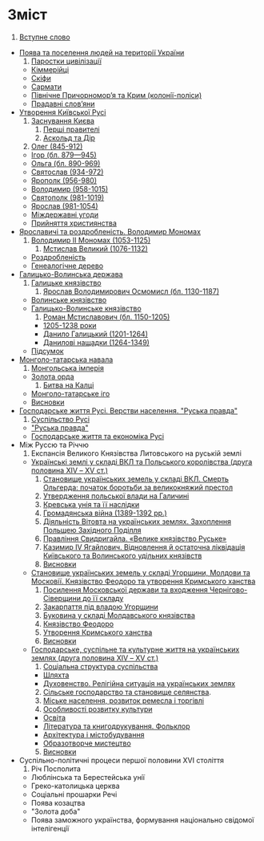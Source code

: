 # Зміст

1. [Вступне слово](vstup.md)
* [Поява та поселення людей на території України](1/poyava_ta_poselennya_lyudei_na_teritor_ukrani.md)
   1. [Паростки цивілізації](1/parostki_tsivlzats.md)
   * [Кіммерійці](1/kimmerits.md)
   * [Скіфи](1/skfi.md)
   * [Сармати](1/sarmati.md)
   * [Пiвнiчне Причорномор’я та Крим (колонiї-полiси)](1/pivnichne_prichornomorya_ta_krim_koloni-polisi.md)
   * [Прадавні слов’яни](1/pradavn_slovyani.md)
* [Утворення Київської Русi](2/utvorennya_kivsko_rusi.md)
   1. [Заснування Києва](2/zasnuvannya_kiva.md)
       1. [Першi правителi](2/pershi_praviteli.md)
       2. [Аскольд та Дiр](2/askold_ta_dir.md) 
   1. [Олег (845-912)](2/oleg_845-912.md)
   * [Iгор (бл. 879—945)](2/igor_bl_879945.md)
   * [Ольга (бл. 890-969)](2/olga_bl_890-969.md)
   * [Святослав (934-972)](2/svyatoslav_934-972.md)
   * [Ярополк (956-980)](2/yaropolk_956-980.md)
   * [Володимир (958-1015)](2/volodimir_958-1015.md)
   * [Святополк (981-1019)](2/svyatopolk_981-1019.md)
   * [Ярослав (981-1054)](2/yaroslav_981-1054.md)
   * [Мiждержавнi угоди](2/mizhderzhavni_ugodi.md)
   * [Прийняття християнства](2/priinyattya_hristiyanstva.md)
* [Ярославичi та роздробленiсть. Володимир Мономах](3/trumvrat.md)
   1. [Володимир ІІ Мономах (1053-1125)](3/volodimir__monomah_1053-1125.md)
       1. [Мстислав Великий (1076-1132)](3/mstislav_velikii_1076-1132.md)
   * [Роздробленість](3/rozdroblenst.md)
   * [Генеалогічне дерево](3/genealogchne_derevo.md)
* [Галицько-Волинська держава](3/vstup.md)
   1. [Галицьке князівство](3/galitske_knyazvstvo.md)
       1. [Ярослав Володимирович Осмомисл (бл. 1130-1187)](3/yaroslav_volodimirovich_osmomisl_1130-1187.md)
   * [Волинське князівство](3/volinske_knyazvstvo.md)
   * [Галицько-Волинське князівство](3/galitsko-volinske_knyazvstvo.md)
       1. [Роман Мстиславович (бл. 1150-1205)](3/roman_mstislavovich_1150-1205.md)
       * [1205-1238 роки](3/1205-1238_roki.md)
       * [Данило Галицький (1201-1264)](3/danilo_galitskii_1201-1264.md)
       * [Данилові нащадки (1264-1349)](3/danilov_naschadki_1264-1349.md)
   * [Підсумок](3/pidsumok.md)
* [Монголо-татарська навала](6/vstup.md)
   1. [Монгольська імперія](6/mongolska_mperya.md)
   * [Золота орда](6/zolota_orda.md)
       1. [Битва на Калці](6/bitva_na_kalts.md)
   * [Монголо-татарське іго](6/mongolo-tatarske_go.md)
   * [Висновки](6/visnovki.md)
* [Господарське життя Русi. Верстви населення. "Руська правда"](7/poltichnii_ustri.md)
   1. [Суспільство Русі](7/suspilstvo_rus.md)
   * ["Руська правда"](7/ruska_pravda.md)
   * [Господарське життя та економіка Русі](7/gospodarske_zhittya_ta_ekonomka_rus.md)
* Між Руссю та Річчю
   1. Експансія Великого Князівства Литовського на руській землі
   * [Українські землі у складі ВКЛ та Польського королівства (друга половина ХІV – ХV ст.)](ukranski_zemli_u_skladi_vkl_ta_polskogo_korolivstva.md)
     1. [Становище українських земель у складі ВКЛ. Смерть Ольгерда: початок боротьби за великокняжий престол](stanovische_ukranskih_zemel_u_skladi_vkl_smerti_olgerda.md)
     2. [Утвердження польської влади на Галичині](utverdzhennya_polskoi_vladi_na_galichini.md)
     3. [Кревська унія та її наслідки](krevska_unya_ta_naslidki.md)
     4. [Громадянська війна (1389-1392 рр.)](gromadyanska_viyna_1389-1392_rr.md)
     5. [Діяльність Вітовта на українських землях. Захоплення Польщею Західного Поділля](dyalnst_vitovta_na_ukranskih_zemlyah_zahoplennya_podillya.md)
     6. [Правління Свидригайла. «Велике князівство Руське»](pravlinnya_svidrigaila_velike_knyazivstvo_ruske.md)
     7. [Казимир IV Ягайлович. Відновлення й остаточна ліквідація Київського та Волинського удільних князівств](kazimir_iv_yagailovich_vidnovlennya_i_likvidacia_knyazivstv.md)
     8. [Висновки](visnovki.md)
   * [Становище українських земель у складі Угорщини, Молдови та Московії. Князівство Феодоро та утворення Кримського ханства](8/stanovуsche_ukrayynskуkh_zemel_u_sklady_ugorschуnу_moldovу_ta_moskovuyu_knyazyvstvo_feodoro_ta_utvorennya_krуmskogo_khanstva.md)
      1. [Посилення Московської держави та входження Чернігово-Сіверщини до її складу](8/posуlennya_moskovsoy_derzhavу_ta_vkhodzhennya_chernygovo_syverschуnу_do_skladu.md)
      2. [Закарпаття під владою Угорщини](8/zakarpattya_pyd_vladoyu_ugorschуnу.md)
      3. [Буковина у складі Молдавського князівства](8/bukovуna_v_sklady_moldavskogo_knyazyvstva.md)
      4. [Князівство Феодоро](8/knyazyvstvo_feodoro.md)
      5. [Утворення Кримського ханства](8/utvorennya_krуmskogo_khanstva.md)
      6. [Висновки](8/vysnovky.md)
   * [Господарське, суспільне та культурне життя на українських землях (друга половина ХІV – ХV ст.)](8/gospodarske_suspylne_ta_kulturne_zhyttua_na_ukraynskyx_zemlyach.md)
      1. [Соціальна структура суспільства](8/socyalna_structura_suspylctva.md)
        * [Шляхта](8/shlyachta.md)
        * [Духовенство. Релігійна ситуація на українських землях](8/duchovenstvo_relygyuna_sytuacya_na_ukraynskych_zemlyach.md)  
      2. [Сільське господарство та становище селянства](8/sylske_gospodarstvo_ta_stanovyche_selyanstva.md). 
      3. [Міське населення, розвиток ремесла і торгівлі](8/myske_naselennya_rozvytok_remesla_ta_torgyvly.md)
      4. [Особливості розвитку культури](8/osoblyvosty_rozvytku_kultury.md)
        * [Освіта](8/osvyta.md)
        * [Література та книгодрукування. Фольклор](8/lyteratura_ta_knygodrukuvannya_folklor.md)
        * [Архітектура і містобудування](8/arhytectura_ta_mystobuduvannya.md)
        * [Образотворче мистецтво](8/obrazotvorche_mystezctvo.md)
      5. [Висновки](8/vysnovku.md)
* Суспiльно-полiтичнi процеси першої половини XVI століття
   1. Рiч Посполита
   * Люблiнська та Берестейська унiї
   * Греко-католицька церква
   * Соцiальнi прошарки Речi
   * Поява козацтва
   * "Золота доба"
   * Поява заможного українства, формування нацiонально свiдомої iнтелiгенцiї
